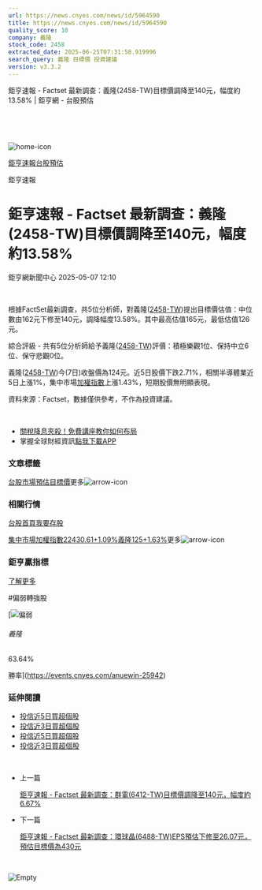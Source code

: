 ```yaml
---
url: https://news.cnyes.com/news/id/5964590
title: https://news.cnyes.com/news/id/5964590
quality_score: 10
company: 義隆
stock_code: 2458
extracted_date: 2025-06-25T07:31:58.919996
search_query: 義隆 目標價 投資建議
version: v3.3.2
---
```


鉅亨速報 - Factset 最新調查：義隆(2458-TW)目標價調降至140元，幅度約13.58% | 鉅亨網 - 台股預估

‌

‌

![home-icon](/assets/icons/breadCrumb/symbol-icon-home.svg)

[鉅亨速報](/news/cat/anue_live)[台股預估](/news/cat/tw_forecast)

鉅亨速報

# 鉅亨速報 - Factset 最新調查：義隆(2458-TW)目標價調降至140元，幅度約13.58%

鉅亨網新聞中心 2025-05-07 12:10

‌

根據FactSet最新調查，共5位分析師，對義隆([2458-TW](https://www.cnyes.com/twstock/2458))提出目標價估值：中位數由162元下修至140元，調降幅度13.58%。其中最高估值165元，最低估值126元。

綜合評級 - 共有5位分析師給予義隆([2458-TW](https://www.cnyes.com/twstock/2458))評價：積極樂觀1位、保持中立6位、保守悲觀0位。

義隆([2458-TW](https://www.cnyes.com/twstock/2458))今(7日)收盤價為124元。近5日股價下跌2.71%，相關半導體業近5日上漲1%，集中市場[加權指數](https://invest.cnyes.com/index/TWS/TSE01)上漲1.43%，短期股價無明顯表現。

資料來源：Factset，數據僅供參考，不作為投資建議。

‌

* [關稅降息夾殺！免費講座教你如何布局](https://www.rsc.com.tw/Cnyes_RSC/SeminarBooking2025InvestmentOutlook.aspx?utm_source=anue&utm_medium=usstocks_end)
* 掌握全球財經資訊[點我下載APP](http://www.cnyes.com/app/?utm_source=mweb&utm_medium=HamMenuBanner&utm_campaign=fixed&utm_content=entr)

### 文章標籤

[台股](https://news.cnyes.com/tag/台股 "台股")[市場預估](https://news.cnyes.com/tag/市場預估 "市場預估")[目標價](https://news.cnyes.com/tag/目標價 "目標價")更多![arrow-icon](/assets/icons/arrows/arrow-down.svg)

### 相關行情

[台股首頁](https://www.cnyes.com/twstock)[我要存股](https://supr.link/8OHaU)

[集中市場加權指數22430.61+1.09%](https://invest.cnyes.com/index/TWS/TSE01)[義隆125+1.63%](https://www.cnyes.com/twstock/2458)更多![arrow-icon](/assets/icons/arrows/arrow-down.svg)

### 鉅亨贏指標

[了解更多](https://events.cnyes.com/anuewin-25942)

#偏弱轉強股

[![偏弱](/assets/icons/win-indicator/short.svg)

###### 義隆

63.64%

勝率](https://events.cnyes.com/anuewin-25942)

### 延伸閱讀

* [投信近5日買超個股](/news/id/5959817)
* [投信近3日買超個股](/news/id/5959815)
* [投信近5日買超個股](/news/id/5957865)
* [投信近3日買超個股](/news/id/5957863)

‌

* 上一篇

  [鉅亨速報 - Factset 最新調查：群電(6412-TW)目標價調降至140元，幅度約6.67%](/news/id/5965583)
* 下一篇

  [鉅亨速報 - Factset 最新調查：環球晶(6488-TW)EPS預估下修至26.07元，預估目標價為430元](/news/id/5964044)

‌

![Empty](/assets/icons/skeleton/empty-image.svg)

‌